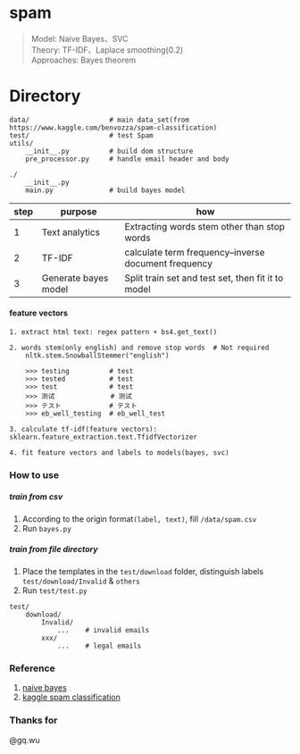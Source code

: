 # spam
> Model: Naive Bayes、SVC<br>
> Theory: TF-IDF、Laplace smoothing(0.2)<br>
> Approaches: Bayes theorem

# Directory
```
data/                    # main data_set(from https://www.kaggle.com/benvozza/spam-classification)
test/                    # test Spam
utils/
    __init__.py          # build dom structure
    pre_processor.py     # handle email header and body

./
    __init__.py
    main.py              # build bayes model
```

step|purpose|how
---|---|---
1|Text analytics|Extracting words stem other than stop words
2|TF-IDF|calculate term frequency–inverse document frequency
3|Generate bayes model|Split train set and test set, then fit it to model

#### feature vectors
```
1. extract html text: regex pattern + bs4.get_text()

2. words stem(only english) and remove stop words  # Not required
    nltk.stem.SnowballStemmer("english")

    >>> testing          # test
    >>> tested           # test
    >>> test             # test
    >>> 测试              # 测试
    >>> テスト            # テスト
    >>> eb_well_testing  # eb_well_test

3. calculate tf-idf(feature vectors): sklearn.feature_extraction.text.TfidfVectorizer

4. fit feature vectors and labels to models(bayes, svc)
```

### How to use
##### train from csv
1. According to the origin format`(label, text)`, fill `/data/spam.csv`
2. Run `bayes.py`

##### train from file directory
1. Place the templates in the `test/download` folder, distinguish labels `test/download/Invalid` & `others`
2. Run `test/test.py`
```
test/
    download/
        Invalid/
            ...    # invalid emails
        xxx/
            ...    # legal emails
```

### Reference
1. [naive bayes](https://scikit-learn.org/stable/modules/naive_bayes.html#multinomial-naive-bayes)
2. [kaggle spam classification](https://www.kaggle.com/benvozza/spam-classification)

### Thanks for
@gq.wu
